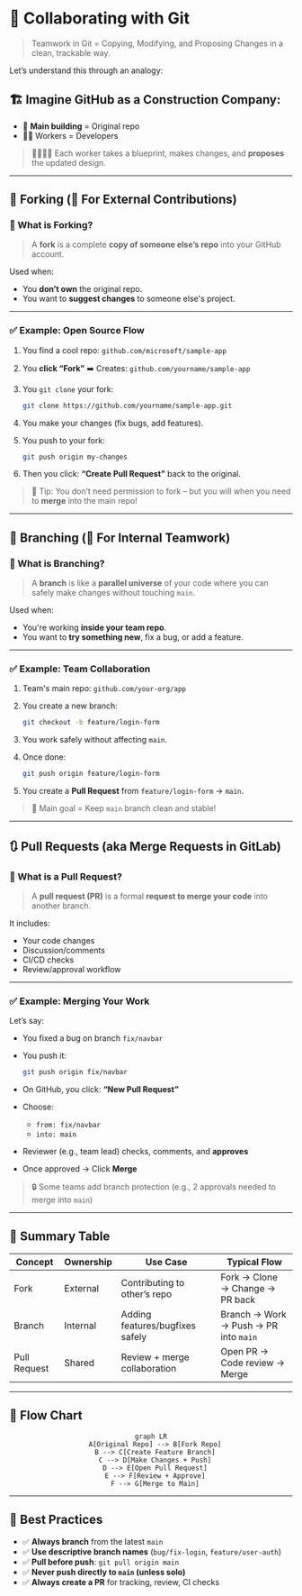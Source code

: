 # 🤝 Collaborating with Git

> Teamwork in Git = Copying, Modifying, and Proposing Changes in a clean, trackable way.

Let’s understand this through an analogy:

## 🏗️ Imagine GitHub as a Construction Company:

- 🧱 **Main building** = Original repo
- 🧑‍💻 Workers = Developers

> 👷‍♂️👷‍♀️ Each worker takes a blueprint, makes changes, and **proposes** the updated design.

---

## 🍴 Forking (💯 For External Contributions)

### 🤔 What is Forking?

> A **fork** is a complete **copy of someone else’s repo** into your GitHub account.

Used when:

- You **don’t own** the original repo.
- You want to **suggest changes** to someone else's project.

---

### ✅ Example: Open Source Flow

1. You find a cool repo: `github.com/microsoft/sample-app`
2. You **click “Fork”** ➡️ Creates: `github.com/yourname/sample-app`
3. You `git clone` your fork:

   ```bash
   git clone https://github.com/yourname/sample-app.git
   ```

4. You make your changes (fix bugs, add features).
5. You push to your fork:

   ```bash
   git push origin my-changes
   ```

6. Then you click: **“Create Pull Request”** back to the original.

> 🧠 Tip: You don’t need permission to fork – but you will when you need to **merge** into the main repo!

---

## 🌱 Branching (💯 For Internal Teamwork)

### 🤔 What is Branching?

> A **branch** is like a **parallel universe** of your code where you can safely make changes without touching `main`.

Used when:

- You're working **inside your team repo**.
- You want to **try something new**, fix a bug, or add a feature.

---

### ✅ Example: Team Collaboration

1. Team's main repo: `github.com/your-org/app`
2. You create a new branch:

   ```bash
   git checkout -b feature/login-form
   ```

3. You work safely without affecting `main`.
4. Once done:

   ```bash
   git push origin feature/login-form
   ```

5. You create a **Pull Request** from `feature/login-form` → `main`.

> 🎯 Main goal = Keep `main` branch clean and stable!

---

## 🔃 Pull Requests (aka Merge Requests in GitLab)

### 🤔 What is a Pull Request?

> A **pull request (PR)** is a formal **request to merge your code** into another branch.

It includes:

- Your code changes
- Discussion/comments
- CI/CD checks
- Review/approval workflow

---

### ✅ Example: Merging Your Work

Let’s say:

- You fixed a bug on branch `fix/navbar`
- You push it:

  ```bash
  git push origin fix/navbar
  ```

- On GitHub, you click: **“New Pull Request”**
- Choose:

  - `from: fix/navbar`
  - `into: main`

- Reviewer (e.g., team lead) checks, comments, and **approves**
- Once approved → Click **Merge**

> 🔒 Some teams add branch protection (e.g., 2 approvals needed to merge into `main`)

---

## 🧠 Summary Table

| Concept      | Ownership | Use Case                        | Typical Flow                          |
| ------------ | --------- | ------------------------------- | ------------------------------------- |
| Fork         | External  | Contributing to other’s repo    | Fork → Clone → Change → PR back       |
| Branch       | Internal  | Adding features/bugfixes safely | Branch → Work → Push → PR into `main` |
| Pull Request | Shared    | Review + merge collaboration    | Open PR → Code review → Merge         |

---

## 🔁 Flow Chart

<div align="center">

```mermaid
graph LR
  A[Original Repo] --> B[Fork Repo]
  B --> C[Create Feature Branch]
  C --> D[Make Changes + Push]
  D --> E[Open Pull Request]
  E --> F[Review + Approve]
  F --> G[Merge to Main]
```

</div>

---

## 🎯 Best Practices

- ✅ **Always branch** from the latest `main`
- ✅ **Use descriptive branch names** (`bug/fix-login`, `feature/user-auth`)
- ✅ **Pull before push**: `git pull origin main`
- ✅ **Never push directly to `main` (unless solo)**
- ✅ **Always create a PR** for tracking, review, CI checks

